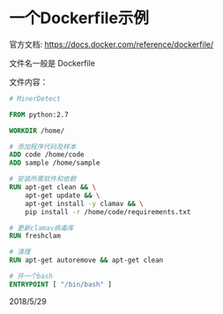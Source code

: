# 一个Dockerfile示例

官方文档: https://docs.docker.com/reference/dockerfile/  


文件名一般是 Dockerfile  

文件内容：  
```dockerfile
# MinerDetect

FROM python:2.7

WORKDIR /home/

# 添加程序代码及样本
ADD code /home/code
ADD sample /home/sample

# 安装所需软件和依赖
RUN apt-get clean && \
    apt-get update && \
    apt-get install -y clamav && \
    pip install -r /home/code/requirements.txt

# 更新clamav病毒库
RUN freshclam

# 清理
RUN apt-get autoremove && apt-get clean

# 开一个bash
ENTRYPOINT [ "/bin/bash" ]
```


2018/5/29  
